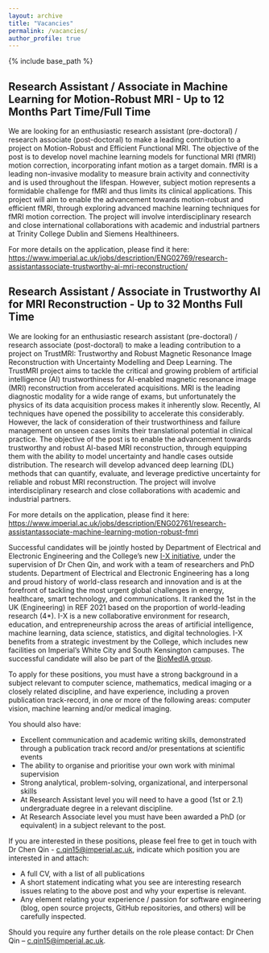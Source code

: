 ```yaml
---
layout: archive
title: "Vacancies"
permalink: /vacancies/
author_profile: true
---
```


{% include base_path %}

Research Assistant / Associate in Machine Learning for Motion-Robust MRI - Up to 12 Months Part Time/Full Time
------
We are looking for an enthusiastic research assistant (pre-doctoral) / research associate (post-doctoral) to make a leading contribution to a project on Motion-Robust and Efficient Functional MRI. The objective of the post is to develop novel machine learning models for functional MRI (fMRI) motion correction, incorporating infant motion as a target domain. fMRI is a leading non-invasive modality to measure brain activity and connectivity and is used throughout the lifespan. However, subject motion represents a formidable challenge for fMRI and thus limits its clinical applications. This project will aim to enable the advancement towards motion-robust and efficient fMRI, through exploring advanced machine learning techniques for fMRI motion correction. The project will involve interdisciplinary research and close international collaborations with academic and industrial partners at Trinity College Dublin and Siemens Healthineers. 

For more details on the application, please find it here: https://www.imperial.ac.uk/jobs/description/ENG02769/research-assistantassociate-trustworthy-ai-mri-reconstruction/


Research Assistant / Associate in Trustworthy AI for MRI Reconstruction - Up to 32 Months Full Time
------
We are looking for an enthusiastic research assistant (pre-doctoral) / research associate (post-doctoral) to make a leading contribution to a project on TrustMRI: Trustworthy and Robust Magnetic Resonance Image Reconstruction with Uncertainty Modelling and Deep Learning. The TrustMRI project aims to tackle the critical and growing problem of artificial intelligence (AI) trustworthiness for AI-enabled magnetic resonance image (MRI) reconstruction from accelerated acquisitions. MRI is the leading diagnostic modality for a wide range of exams, but unfortunately the physics of its data acquisition process makes it inherently slow. Recently, AI techniques have opened the possibility to accelerate this considerably. However, the lack of consideration of their trustworthiness and failure management on unseen cases limits their translational potential in clinical practice. The objective of the post is to enable the advancement towards trustworthy and robust AI-based MRI reconstruction, through equipping them with the ability to model uncertainty and handle cases outside distribution. The research will develop advanced deep learning (DL) methods that can quantify, evaluate, and leverage predictive uncertainty for reliable and robust MRI reconstruction. The project will involve interdisciplinary research and close collaborations with academic and industrial partners.

For more details on the application, please find it here: https://www.imperial.ac.uk/jobs/description/ENG02761/research-assistantassociate-machine-learning-motion-robust-fmri

Successful candidates will be jointly hosted by Department of Electrical and Electronic Engineering and the College’s new [I-X initiative](https://ix.imperial.ac.uk/), under the supervision of Dr Chen Qin, and work with a team of researchers and PhD students. Department of Electrical and Electronic Engineering has a long and proud history of world-class research and innovation and is at the forefront of tackling the most urgent global challenges in energy, healthcare, smart technology, and communications. It ranked the 1st in the UK (Engineering) in REF 2021 based on the proportion of world-leading research (4*). I-X is a new collaborative environment for research, education, and entrepreneurship across the areas of artificial intelligence, machine learning, data science, statistics, and digital technologies. I-X benefits from a strategic investment by the College, which includes new facilities on Imperial’s White City and South Kensington campuses. The successful candidate will also be part of the [BioMedIA group]([https://biomedia.doc.ic.ac.uk/]).

To apply for these positions, you must have a strong background in a subject relevant to computer science, mathematics, medical imaging or a closely related discipline, and have experience, including a proven publication track-record, in one or more of the following areas: computer vision, machine learning and/or medical imaging.

You should also have:
- Excellent communication and academic writing skills, demonstrated through a publication track record and/or presentations at scientific events
- The ability to organise and prioritise your own work with minimal supervision
- Strong analytical, problem-solving, organizational, and interpersonal skills
- At Research Assistant level you will need to have a good (1st or 2.1) undergraduate degree in a relevant discipline.
- At Research Associate level you must have been awarded a PhD (or equivalent) in a subject relevant to the post.

If you are interested in these positions, please feel free to get in touch with Dr Chen Qin - c.qin15@imperial.ac.uk, indicate which position you are interested in and attach:
- A full CV, with a list of all publications
- A short statement indicating what you see are interesting research issues relating to the above post and why your expertise is relevant.
- Any element relating your experience / passion for software engineering (blog, open source projects, GitHub repositories, and others) will be carefully inspected.

Should you require any further details on the role please contact: Dr Chen Qin – c.qin15@imperial.ac.uk.




